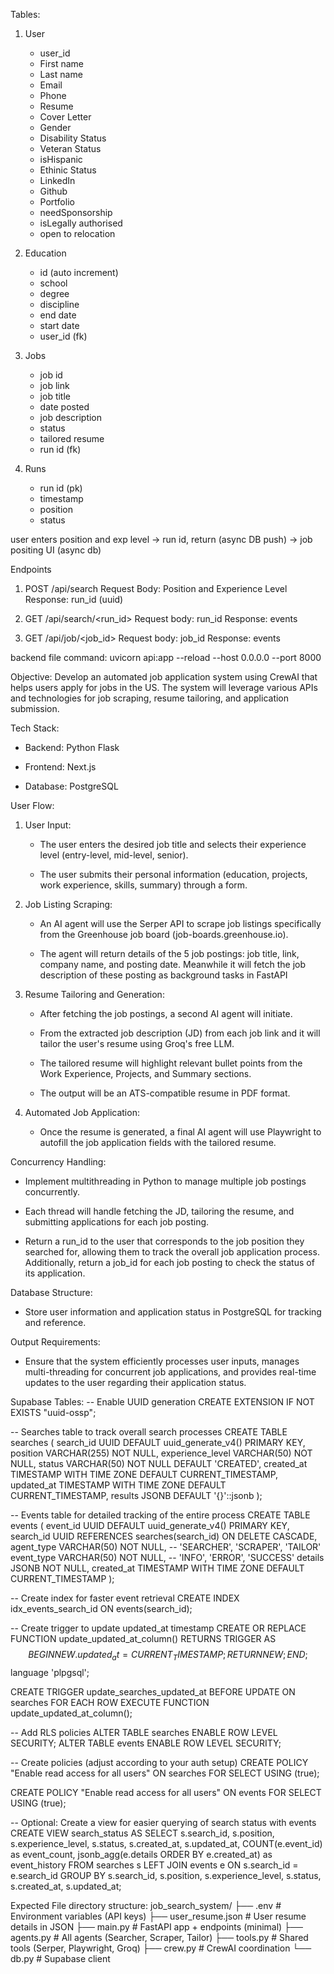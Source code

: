 Tables:
1. User
    - user_id
    - First name
    - Last name
    - Email
    - Phone
    - Resume
    - Cover Letter
    - Gender
    - Disability Status
    - Veteran Status
    - isHispanic
    - Ethinic Status
    - LinkedIn 
    - Github
    - Portfolio
    - needSponsorship
    - isLegally authorised
    - open to relocation

2. Education
    - id (auto increment)
    - school
    - degree
    - discipline
    - end date
    - start date
    - user_id (fk)

3. Jobs
    - job id
    - job link
    - job title
    - date posted
    - job description
    - status
    - tailored resume
    - run id (fk)

4. Runs
    - run id (pk)
    - timestamp
    - position
    - status

user enters position and exp level -> run id, return (async DB push) -> job positing UI (async db)


Endpoints
1. POST /api/search
Request Body: Position and Experience Level
Response: run_id (uuid)

2. GET /api/search/<run_id>
Request body: run_id
Response: events

3. GET /api/job/<job_id>
Request body: job_id
Response: events

backend file command: uvicorn api:app --reload --host 0.0.0.0 --port 8000


Objective: Develop an automated job application system using CrewAI that helps users apply for jobs in the US. The system will leverage various APIs and technologies for job scraping, resume tailoring, and application submission.

Tech Stack:

- Backend: Python Flask

- Frontend: Next.js

- Database: PostgreSQL

User Flow:

1. User Input:

   - The user enters the desired job title and selects their experience level (entry-level, mid-level, senior).

   - The user submits their personal information (education, projects, work experience, skills, summary) through a form.

2. Job Listing Scraping:

   - An AI agent will use the Serper API to scrape job listings specifically from the Greenhouse job board (job-boards.greenhouse.io).

   - The agent will return details of the 5 job postings: job title, link, company name, and posting date. Meanwhile it will fetch the job description of these posting as background tasks in FastAPI

3. Resume Tailoring and Generation:

   - After fetching the job postings, a second AI agent will initiate.

   - From the extracted job description (JD) from each job link and it will tailor the user's resume using Groq's free LLM.

   - The tailored resume will highlight relevant bullet points from the Work Experience, Projects, and Summary sections.

   - The output will be an ATS-compatible resume in PDF format.

4. Automated Job Application:

   - Once the resume is generated, a final AI agent will use Playwright to autofill the job application fields with the tailored resume.

Concurrency Handling:

- Implement multithreading in Python to manage multiple job postings concurrently.

- Each thread will handle fetching the JD, tailoring the resume, and submitting applications for each job posting.

- Return a run_id to the user that corresponds to the job position they searched for, allowing them to track the overall job application process. Additionally, return a job_id for each job posting to check the status of its application.

Database Structure:

- Store user information and application status in PostgreSQL for tracking and reference.

Output Requirements:

- Ensure that the system efficiently processes user inputs, manages multi-threading for concurrent job applications, and provides real-time updates to the user regarding their application status.

Supabase Tables:
-- Enable UUID generation
CREATE EXTENSION IF NOT EXISTS "uuid-ossp";

-- Searches table to track overall search processes
CREATE TABLE searches (
    search_id UUID DEFAULT uuid_generate_v4() PRIMARY KEY,
    position VARCHAR(255) NOT NULL,
    experience_level VARCHAR(50) NOT NULL,
    status VARCHAR(50) NOT NULL DEFAULT 'CREATED',
    created_at TIMESTAMP WITH TIME ZONE DEFAULT CURRENT_TIMESTAMP,
    updated_at TIMESTAMP WITH TIME ZONE DEFAULT CURRENT_TIMESTAMP,
    results JSONB DEFAULT '{}'::jsonb
);

-- Events table for detailed tracking of the entire process
CREATE TABLE events (
    event_id UUID DEFAULT uuid_generate_v4() PRIMARY KEY,
    search_id UUID REFERENCES searches(search_id) ON DELETE CASCADE,
    agent_type VARCHAR(50) NOT NULL,  -- 'SEARCHER', 'SCRAPER', 'TAILOR'
    event_type VARCHAR(50) NOT NULL,  -- 'INFO', 'ERROR', 'SUCCESS'
    details JSONB NOT NULL,
    created_at TIMESTAMP WITH TIME ZONE DEFAULT CURRENT_TIMESTAMP
);

-- Create index for faster event retrieval
CREATE INDEX idx_events_search_id ON events(search_id);

-- Create trigger to update updated_at timestamp
CREATE OR REPLACE FUNCTION update_updated_at_column()
RETURNS TRIGGER AS $$
BEGIN
    NEW.updated_at = CURRENT_TIMESTAMP;
    RETURN NEW;
END;
$$ language 'plpgsql';

CREATE TRIGGER update_searches_updated_at
    BEFORE UPDATE ON searches
    FOR EACH ROW
    EXECUTE FUNCTION update_updated_at_column();

-- Add RLS policies
ALTER TABLE searches ENABLE ROW LEVEL SECURITY;
ALTER TABLE events ENABLE ROW LEVEL SECURITY;

-- Create policies (adjust according to your auth setup)
CREATE POLICY "Enable read access for all users" ON searches
    FOR SELECT
    USING (true);

CREATE POLICY "Enable read access for all users" ON events
    FOR SELECT
    USING (true);

-- Optional: Create a view for easier querying of search status with events
CREATE VIEW search_status AS
SELECT 
    s.search_id,
    s.position,
    s.experience_level,
    s.status,
    s.created_at,
    s.updated_at,
    COUNT(e.event_id) as event_count,
    jsonb_agg(e.details ORDER BY e.created_at) as event_history
FROM searches s
LEFT JOIN events e ON s.search_id = e.search_id
GROUP BY s.search_id, s.position, s.experience_level, s.status, s.created_at, s.updated_at;

Expected File directory structure:
job_search_system/
├── .env                # Environment variables (API keys)
├── user_resume.json    # User resume details in JSON
├── main.py        # FastAPI app + endpoints (minimal) 
├── agents.py      # All agents (Searcher, Scraper, Tailor)
├── tools.py       # Shared tools (Serper, Playwright, Groq)
├── crew.py        # CrewAI coordination
└── db.py          # Supabase client